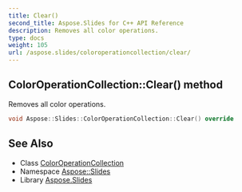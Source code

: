 ```yaml
---
title: Clear()
second_title: Aspose.Slides for C++ API Reference
description: Removes all color operations.
type: docs
weight: 105
url: /aspose.slides/coloroperationcollection/clear/
---
```

## ColorOperationCollection::Clear() method


Removes all color operations.

```cpp
void Aspose::Slides::ColorOperationCollection::Clear() override
```

## See Also

* Class [ColorOperationCollection](../)
* Namespace [Aspose::Slides](../../)
* Library [Aspose.Slides](../../../)